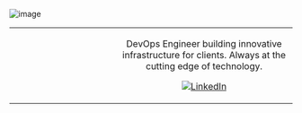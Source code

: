 ![image](https://user-images.githubusercontent.com/99128310/226129496-c0f0179c-648c-41dc-abec-8866b537af5a.png)


<!-- Modified from project here: https://github.com/ajmeese7/ajmeese7 -->
<table width="100%">
  <tr>
  <td width="30%">


  </td>
  <td width="50%">
    <p align="center" width="50%">
    DevOps Engineer building innovative infrastructure for clients. Always at the cutting edge of technology.
    </p>
    <p align="center">
      <a href="https://www.linkedin.com/in/ivan-nemyrovskiy-05b323224/">
      <img src="https://img.shields.io/badge/linkedIn-inemyrovsk-1DB954?style=flat-square&logo=linkedin&logoColor=white&color=blue" alt="LinkedIn" title="LinkedIn">
      </a>
    </p>
  </td>

</table>

[//]: <> (The `&nbsp;` is to have Aphelion take up more space)
